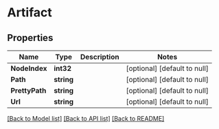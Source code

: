 # Artifact

## Properties
Name | Type | Description | Notes
------------ | ------------- | ------------- | -------------
**NodeIndex** | **int32** |  | [optional] [default to null]
**Path** | **string** |  | [optional] [default to null]
**PrettyPath** | **string** |  | [optional] [default to null]
**Url** | **string** |  | [optional] [default to null]

[[Back to Model list]](../README.md#documentation-for-models) [[Back to API list]](../README.md#documentation-for-api-endpoints) [[Back to README]](../README.md)


